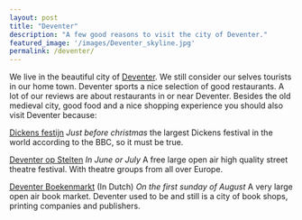 ```yaml
---
layout: post
title: "Deventer"
description: "A few good reasons to visit the city of Deventer."
featured_image: '/images/Deventer_skyline.jpg'
permalink: /deventer/
---
```

We live in the beautiful city of [Deventer](https://en.wikipedia.org/wiki/Deventer). We still consider our selves tourists in our home town. Deventer sports a nice selection of good restaurants. A lot of our reviews are about restaurants in or near Deventer. Besides the old medieval city, good food and a nice shopping experience you should also visit Deventer because:

[Dickens festijn](https://dickensfestijn.nl/english/) *Just before christmas* the largest Dickens festival in the world according to the BBC, so it must be true. 

  
[Deventer op Stelten](https://www.deventeropstelten.nl/index.php/english) *In June or July* A free large open air high quality street theatre festival. With theatre groups from all over Europe.

[Deventer Boekenmarkt](https://www.deventerboekenmarkt.nl/) (In Dutch) *On the first sunday of August* A very large open air book market. Deventer used to be and still is a city of book shops, printing companies and publishers.

